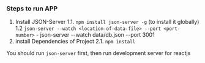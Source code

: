 ### Steps to run APP

1. Install JSON-Server
  1.1. ```npm install json-server -g``` (to install it globally)
  1.2 ```json-server --watch <location-of-data-file> --port <port-number>``` - json-server --watch data/db.json --port 3001
2. install Dependencies of Project
  2.1. ```npm install```


You should run `json-server` first, then run development server for reactjs
